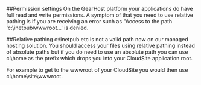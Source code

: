 ##Permission settings
On the GearHost platform your applications do have full read and write permissions.
 A symptom of that you need to use relative pathing is if you are receiving an error such as
"Access to the path 'c:\inetpub\wwwroot\...' is denied.

##Relative pathing
c:\inetpub etc is not a valid path now on our managed hosting solution. You should access your files using relative pathing instead of absolute paths but if you do need to use an absolute path you can use c:\home as the prefix which drops you into your CloudSite application root. 

For example to get to the wwwroot of your CloudSite you would then use c:\home\site\wwwroot.


